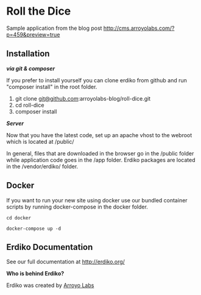 Roll the Dice
============

Sample application from the blog post http://cms.arroyolabs.com/?p=459&preview=true


Installation
------------

***via git & composer***

If you prefer to install yourself you can clone erdiko from github and run "composer install" in the root folder.

1. git clone git@github.com:arroyolabs-blog/roll-dice.git
2. cd roll-dice
3. composer install

***Server***

Now that you have the latest code, set up an apache vhost to the webroot which is located at /public/

In general, files that are downloaded in the browser go in the /public folder while application code goes in the /app folder.  Erdiko packages are located in the /vendor/erdiko/ folder.


Docker
------

If you want to run your new site using docker use our bundled container scripts by running docker-compose in the docker folder.

	cd docker

	docker-compose up -d


Erdiko Documentation
--------------------

See our full documentation at http://erdiko.org/


**Who is behind Erdiko?**

Erdiko was created by [Arroyo Labs](http://arroyolabs.com)
